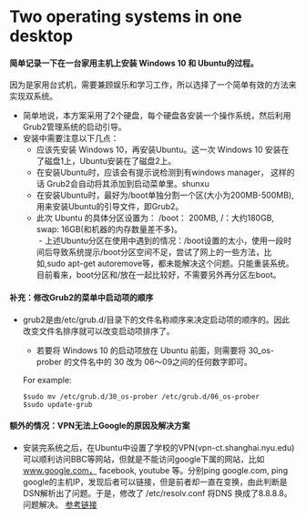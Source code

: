 # Two operating systems in one desktop
#### 简单记录一下在一台家用主机上安装 Windows 10 和 Ubuntu的过程。
因为是家用台式机，需要兼顾娱乐和学习工作，所以选择了一个简单有效的方法来实现双系统。
- 简单地说，本方案采用了2个硬盘，每个硬盘各安装一个操作系统，然后利用Grub2管理系统的启动引导。
- 安装中需要注意以下几点：
  - 应该先安装 Windows 10，再安装Ubuntu。这一次 Windows 10 安装在了磁盘1上，Ubuntu安装在了磁盘2上。
  - 在安装Ubuntu时，应该会有提示说检测到有windows manager， 这样的话 Grub2会自动将其添加到启动菜单里。shunxu
  - 在安装Ubuntu时，最好为/boot单独分割一个区(大小为200MB-500MB),用来安装Ubuntu的引导文件，即Grub2。
  - 此次 Ubuntu 的具体分区设置为： /boot： 200MB, /：大约180GB, swap: 16GB(和机器的内存数量差不多)。  
  - 上述Ubuntu分区在使用中遇到的情况：/boot设置的太小，使用一段时间后导致系统提示/boot分区空间不足，尝试了网上的一些方法，比如,sudo apt-get autoremove等，都未能解决这个问题。只能重装系统。目前看来，boot分区和/放在一起比较好，不需要另外再分区左boot。
#### 补充：修改Grub2的菜单中启动项的顺序
- grub2是由/etc/grub.d/目录下的文件名称顺序来决定启动项的顺序的。因此改变文件名排序就可以改变启动项排序了。
  - 若要将 Windows 10 的启动项放在 Ubuntu 前面，则需要将 30_os-prober 的文件名中的 30 改为 06～09之间的任何数字即可。
  
  For example:
  
      $sudo mv /etc/grub.d/30_os-prober /etc/grub.d/06_os-prober
      $sudo update-grub

#### 额外的情况：VPN无法上Google的原因及解决方案
- 安装完系统之后，在Ubuntu中设置了学校的VPN(vpn-ct.shanghai.nyu.edu)可以顺利访问BBC等网站，但就是不能访问google下属的网站，比如 www.google.com， facebook, youtube 等。分别ping google.com, ping google的主机IP，发现后者可以链接，但是前者却一直在变换，由此判断是DSN解析出了问题。于是，修改了 /etc/resolv.conf 将DNS 换成了8.8.8.8。问题解决。 [参考链接](http://www.yubosun.com/tech/ubntu-dns-reset.htm)


